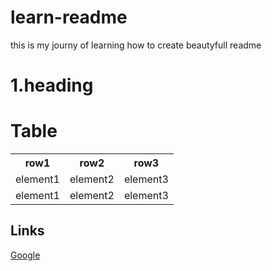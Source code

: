 # learn-readme
this is my journy of learning how to create beautyfull readme

# 1.heading
<h1>Table</h1>
<table>
<tr>
  <th>row1</th>
  <th>row2</th>
  <th>row3</th>
</tr>
  <tr>
    <td>element1</td>
    <td>element2</td>
    <td>element3</td>
  </tr>
  <tr>
    <td>element1</td>
    <td>element2</td>
    <td>element3</td>
  </tr>
</table>

<h2>Links</h2>
<a href="google.com">Google
